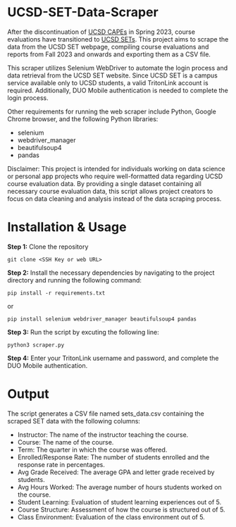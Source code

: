 # UCSD-SET-Data-Scraper
After the discontinuation of [UCSD CAPEs](https://cape.ucsd.edu/) in Spring 2023, course evaluations have transitioned to [UCSD SETs](https://set.ucsd.edu/). This project aims to scrape the data from the UCSD SET webpage, compiling course evaluations and reports from Fall 2023 and onwards and exporting them as a CSV file.

This scraper utilizes Selenium WebDriver to automate the login process and data retrieval from the UCSD SET website. Since UCSD SET is a campus service available only to UCSD students, a valid TritonLink account is required. Additionally, DUO Mobile authentication is needed to complete the login process.

Other requirements for running the web scraper include Python, Google Chrome browser, and the following Python libraries:

- selenium
- webdriver_manager
- beautifulsoup4
- pandas

Disclaimer: This project is intended for individuals working on data science or personal app projects who require well-formatted data regarding UCSD course evaluation data. By providing a single dataset containing all necessary course evaluation data, this script allows project creators to focus on data cleaning and analysis instead of the data scraping process.

# Installation & Usage
  
**Step 1:** Clone the repository 
```
git clone <SSH Key or web URL>
```
**Step 2:** Install the necessary dependencies by navigating to the project directory and running the following command:
```
pip install -r requirements.txt
```
or 
```
pip install selenium webdriver_manager beautifulsoup4 pandas
```
**Step 3:** Run the script by excuting the following line:
```
python3 scraper.py
```
**Step 4:** Enter your TritonLink username and password, and complete the DUO Mobile authentication.

# Output
The script generates a CSV file named sets_data.csv containing the scraped SET data with the following columns:

- Instructor: The name of the instructor teaching the course.
- Course: The name of the course.
- Term: The quarter in which the course was offered.
- Enrolled/Response Rate: The number of students enrolled and the response rate in percentages.
- Avg Grade Received: The average GPA and letter grade received by students.
- Avg Hours Worked: The average number of hours students worked on the course.
- Student Learning: Evaluation of student learning experiences out of 5.
- Course Structure: Assessment of how the course is structured out of 5.
- Class Environment: Evaluation of the class environment out of 5. 
